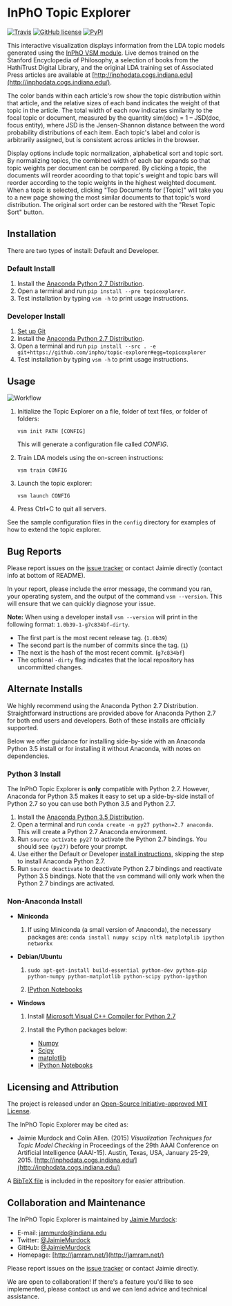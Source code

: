# InPhO Topic Explorer
[![Travis](https://img.shields.io/travis/inpho/topic-explorer.svg)](https://travis-ci.org/inpho/topic-explorer)
[![GitHub license](https://img.shields.io/badge/license-MIT-blue.svg)](https://github.com/inpho/topic-explorer/blob/master/LICENSE.txt)
[![PyPI](https://img.shields.io/pypi/v/topicexplorer.svg)](https://pypi.python.org/pypi/topicexplorer)

This interactive visualization displays information from the LDA topic models generated using the [InPhO VSM module](http://github.com/inpho/vsm/). Live demos trained on the Stanford Encyclopedia of Philosophy, a selection of books from the HathiTrust Digital Library, and the original LDA training set of Associated Press articles are available at [http://inphodata.cogs.indiana.edu](http://inphodata.cogs.indiana.edu/).

The color bands within each article's row show the topic distribution within that article, and the relative sizes of each band indicates the weight of that topic in the article. The total width of each row indicates similarity to the focal topic or document, measured by the quantity sim(doc) = 1 – JSD(doc, focus entity), where JSD is the Jensen-Shannon distance between the word probability distributions of each item. Each topic's label and color is arbitrarily assigned, but is consistent across articles in the browser.

Display options include topic normalization, alphabetical sort and topic sort. By normalizing topics, the combined width of each bar expands so that topic weights per document can be compared. By clicking a topic, the documents will reorder acoording to that topic's weight and topic bars will reorder according to the topic weights in the highest weighted document. When a topic is selected, clicking "Top Documents for [Topic]" will take you to a new page showing the most similar documents to that topic's word distribution. The original sort order can be restored with the "Reset Topic Sort" button.

## Installation
There are two types of install: Default and Developer.

### Default Install
1.  Install the [Anaconda Python 2.7 Distribution](http://continuum.io/downloads).
2.  Open a terminal and run `pip install --pre topicexplorer`.
3.  Test installation by typing `vsm -h` to print usage instructions.

### Developer Install
1.  [Set up Git](https://help.github.com/articles/set-up-git/)
2.  Install the [Anaconda Python 2.7 Distribution](http://continuum.io/downloads).
3.  Open a terminal and run `pip install --src . -e git+https://github.com/inpho/topic-explorer#egg=topicexplorer`
4.  Test installation by typing `vsm -h` to print usage instructions.

## Usage
![Workflow](http://inphodata.cogs.indiana.edu/img/workflow.png)

1.  Initialize the Topic Explorer on a file, folder of text files, or folder of folders:

    ```
    vsm init PATH [CONFIG]
    ```

    This will generate a configuration file called *CONFIG*.

2.  Train LDA models using the on-screen instructions:

    ```
    vsm train CONFIG
    ```

3.  Launch the topic explorer:

    ```
    vsm launch CONFIG
    ```

4.  Press Ctrl+C to quit all servers.

See the sample configuration files in the `config` directory for examples of how to extend the topic explorer.

## Bug Reports
Please report issues on the [issue tracker](http://github.com/inpho/topic-explorer/issues) or contact Jaimie directly (contact info at bottom of README).

In your report, please include the error message, the command you ran, your operating system, and the output of the command `vsm --version`. This will ensure that we can quickly diagnose your issue.

**Note:** When using a developer install `vsm --version` will print in the following format: `1.0b39-1-g7c834bf-dirty`.
* The first part is the most recent release tag. (`1.0b39`)
* The second part is the number of commits since the tag. (`1`)
* The next is the hash of the most recent commit. (`g7c834bf`)
* The optional `-dirty` flag indicates that the local repository has uncommitted changes.

## Alternate Installs
We highly recommend using the Anaconda Python 2.7 Distribution. Straightforward instructions are provided above for Anaconda Python 2.7 for both end users and developers. Both of these installs are officially supported.

Below we offer guidance for installing side-by-side with an Anaconda Python 3.5 install or for installing it without Anaconda, with notes on dependencies.

### Python 3 Install
The InPhO Topic Explorer is **only** compatible with Python 2.7. However, Anaconda for Python 3.5 makes it easy to set up a side-by-side install of Python 2.7 so you can use both Python 3.5 and Python 2.7.
1.  Install the [Anaconda Python 3.5 Distribution](http://continuum.io/downloads).
2.  Open a terminal and run `conda create -n py27 python=2.7 anaconda`. This will create a Python 2.7 Anaconda environment.
3.  Run `source activate py27` to activate the Python 2.7 bindings. You should see `(py27)` before your prompt.
4.  Use either the Default or Developer [install instructions](#installation), skipping the step to install Anaconda Python 2.7.
5.  Run `source deactivate` to deactivate Python 2.7 bindings and reactivate Python 3.5 bindings. Note that the `vsm` command will only work when the Python 2.7 bindings are activated.

### Non-Anaconda Install
 - **Miniconda**
   1.  If using Miniconda (a small version of Anaconda), the necessary packages are: `conda install numpy scipy nltk matplotplib ipython networkx`

 - **Debian/Ubuntu**
   1.  `sudo apt-get-install build-essential python-dev python-pip python-numpy python-matplotlib python-scipy python-ipython`

   2.  [IPython Notebooks](http://ipython.org/install.html)

 - **Windows**
   1.  Install [Microsoft Visual C++ Compiler for Python 2.7](http://www.microsoft.com/en-us/download/details.aspx?id=44266)

   2.  Install the Python packages below:
       *   [Numpy](http://sourceforge.net/projects/numpy/files/NumPy/)
       *   [Scipy](http://sourceforge.net/projects/scipy/files/scipy/)
       *   [matplotlib](http://matplotlib.org/downloads.html)
       *   [IPython Notebooks](http://ipython.org/install.html)

## Licensing and Attribution
The project is released under an [Open-Source Initiative-approved MIT License](http://opensource.org/licenses/MIT).

The InPhO Topic Explorer may be cited as:

 -  Jaimie Murdock and Colin Allen. (2015) *Visualization Techniques for Topic Model Checking* in Proceedings of the 29th AAAI Conference on Artificial Intelligence (AAAI-15). Austin, Texas, USA, January 25-29, 2015. [http://inphodata.cogs.indiana.edu/](http://inphodata.cogs.indiana.edu/)

A [BibTeX file](https://github.com/inpho/topic-explorer/blob/master/citation.bib) is included in the repository for easier attribution.

## Collaboration and Maintenance
The InPhO Topic Explorer is maintained by [Jaimie Murdock](http://jamram.net/):

 -  E-mail: jammurdo@indiana.edu
 -  Twitter: [@JaimieMurdock](http://twitter.com/JaimieMurdock)
 -  GitHub: [@JaimieMurdock](http://github.com/JaimieMurdock)
 -  Homepage: [http://jamram.net/](http://jamram.net/)

Please report issues on the [issue tracker](http://github.com/inpho/topic-explorer/issues) or contact Jaimie directly.

We are open to collaboration! If there's a feature you'd like to see implemented, please contact us and we can lend advice and technical assistance.
